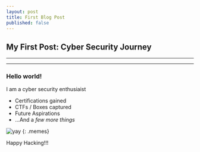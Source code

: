 ```yaml
---
layout: post
title: First Blog Post
published: false
---
```

## My First Post: Cyber Security Journey 

----
****

### Hello world!

I am a cyber security enthusiaist  

* Certifications gained
* CTFs / Boxes captured
* Future Aspirations
* ...And a _few more things_



![yay](/images/always_sunny_dance.gif) {: .memes}


Happy Hacking!!!